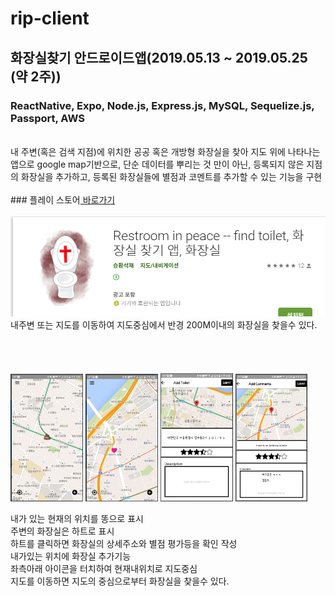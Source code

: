 # rip-client

## 화장실찾기 안드로이드앱(2019.05.13 ~ 2019.05.25 (약 2주))



### ReactNative, Expo, Node.js, Express.js, MySQL, Sequelize.js, Passport, AWS<br>
<br>
내 주변(혹은 검색 지점)에 위치한 공공 혹은 개방형 화장실을 찾아 지도 위에 나타나는 앱으로 google map기반으로, 단순 데이터를 뿌리는 것 만이 아닌, 등록되지 않은 지점의 화장실을 추가하고, 등록된 화장실들에 별점과 코멘트를 추가할 수 있는 기능을 구현<br><br>
### 플레이 스토어<a href="https://play.google.com/store/apps/details?id=com.seunghwanseokjae.seunghwan&hl=ko"> 바로가기 </a><br>
<br>


<img src="./images-description/화장실1.PNG" alt=''/>
내주변 또는 지도를 이동하여 지도중심에서 반경 200M이내의 화장실을 찾을수 있다.
<br><br><br><br><br>

<div>
  <img src="./images-description/화장실2.PNG" width="23%" alt=''/>
  <img src="./images-description/화장실3.PNG" width="23%" alt=''/>
  <img src="./images-description/화장실4.PNG" width="23%" alt=''/>
  <img src="./images-description/화장실5.PNG" width="23%" alt=''/>
 </div>
 
 내가 있는 현재의 위치를 똥으로 표시<br>
 주변의 화장실은 하트로 표시 <br>
 하트를 클릭하면 화장실의 상세주소와 별점 평가등을 확인 작성 <br>
 내가있는 위치에 화장실 추가기능 <br>
 좌측아래 아이콘을 터치하여 현재내위치로 지도중심 <br>
 지도를 이동하면 지도의 중심으로부터 화장실을 찾을수 있다.
